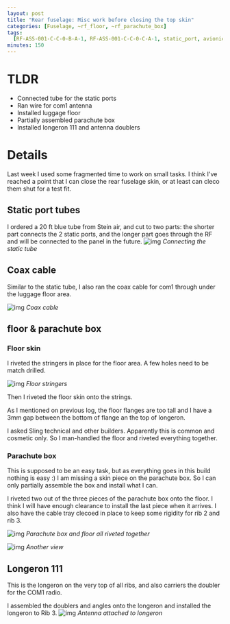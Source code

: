 ```yaml
---
layout: post
title: "Rear fuselage: Misc work before closing the top skin"
categories: [Fuselage, ~rf_floor, ~rf_parachute_box]
tags:
  [RF-ASS-001-C-C-0-B-A-1, RF-ASS-001-C-C-0-C-A-1, static_port, avionics, com1]
minutes: 150
---
```


# TLDR

- Connected tube for the static ports
- Ran wire for com1 antenna
- Installed luggage floor
- Partially assembled parachute box
- Installed longeron 111 and antenna doublers

# Details

Last week I used some fragmented time to work on small tasks. I think I've reached a point that I can close the rear fuselage skin, or at least can cleco them shut for a test fit.

## Static port tubes

I ordered a 20 ft blue tube from Stein air, and cut to two parts: the shorter part
connects the 2 static ports, and the longer part goes through the RF and will be
connected to the panel in the future.
![img](https://lh3.googleusercontent.com/pw/AP1GczNnvAMovBYnTFy9YxP7Xdkjt7yI9GQdg3D6jlcnWhvTFhQqgwqxIMzkvM3Fmm6hm8iP2N8a60m2ZIs2D2C2cUXEdjgJbVF6c6p_p_mIxW8maiYEqVlqOxUt_NeFnmcg4rJ-9TKfMrG65wVSk4QSwxbU8A=w2274-h1712-s-no-gm?authuser=3)
_Connecting the static tube_

## Coax cable

Similar to the static tube, I also ran the coax cable for com1 through under the luggage
floor area.

![img](https://lh3.googleusercontent.com/pw/AP1GczPzDSQkiEbyBod_CLagb2VnAWw8a1kHvZ9ICQrTjGfWgxEkDNyg2yhKisswwyAaqyDDBQ_O1Tr7FGpDf3ayIICWTWI_2jTxETCgXzx-82Y6N0Z-nel2kskIahnfSXDg6e5-Ku2LGMLh05966VSvFgjD6Q=w2274-h1712-s-no-gm?authuser=3)
_Coax cable_

## floor & parachute box

### Floor skin

I riveted the stringers in place for the floor area. A few holes need to be match drilled.

![img](https://lh3.googleusercontent.com/pw/AP1GczOUzoWhBOFK2_idNUtq3zkBLsDWBV9wzp3Zx4AOcDB-9abJbDMZNfgmLNfDR4iwXy0_wQ8bFCk939zSWJy6M1oPKjQphpP9OqCQnfCtDeoyC-jLqkVipr7AgHev8-pL4Qt4YNqYERZRuYlXpWylQ-7ofA=w2274-h1712-s-no-gm?authuser=3)
_Floor stringers_

Then I riveted the floor skin onto the strings.

As I mentioned on previous log, the floor flanges are too tall and I have a 3mm gap
between the bottom of flange an the top of longeron.

I asked Sling technical and other builders. Apparently this is common and cosmetic
only. So I man-handled the floor and riveted everything together.

### Parachute box

This is supposed to be an easy task, but as everything goes in this build
nothing is easy :) I am missing a skin piece on the parachute box. So I can only
partially assemble the box and install what I can.

I riveted two out of the three pieces of the parachute box onto the floor. I think
I will have enough clearance to install the last piece when it arrives. I also have
the cable tray clecoed in place to keep some rigidity for rib 2 and rib 3.

![img](https://lh3.googleusercontent.com/pw/AP1GczMRzjz5kkmRsSldayw_WTHUtKHnXI-ckyOeUlmlUQ_KSg8fIh4OPk9FY09N1T4RCPMuVZDrBqaovXlICNhTgBnSGo0R_B7CD2G3otk67vl1slRPYRuP2Ix7K78xHKS8y9LudIbxE6r_z9-W7Vw-l5ofZQ=w1290-h1712-s-no-gm?authuser=3)
_Parachute box and floor all riveted together_

![img](https://lh3.googleusercontent.com/pw/AP1GczMh1pu3LbJeL2mdTBQds2HozVnbjm7ldHtFeFlWu4LgnB-Kcp8fJ5wTwOsFkIK1xD5iTbCE5uiNDeswQKkiwsfaBvLNd9CB6bCd3QbCWm9q6eWAxB9m4Wo1w9HJt0wJoKdFdvc_1h5jY-CMsv2NWlMPRw=w1290-h1712-s-no-gm?authuser=3)
_Another view_

## Longeron 111

This is the longeron on the very top of all ribs, and also carriers the doubler for
the COM1 radio.

I assembled the doublers and angles onto the longeron and installed the longeron to Rib 3.
![img](https://lh3.googleusercontent.com/pw/AP1GczPeXMhrcYywbZ-lnzZw0rHc8AnUW3vxKBk--byGCXK_u1nbssSP_Cd_dxt6TrseYQwS0loFDt5to6KcsWLXZ7LbwEEd1mmac8brPBUtM3fhKSQySgWDn7Gz0MMSKntGn0olao5FSkoKheZlovc8TlwmiQ=w1290-h1712-s-no-gm?authuser=3)
_Antenna attached to longeron_
